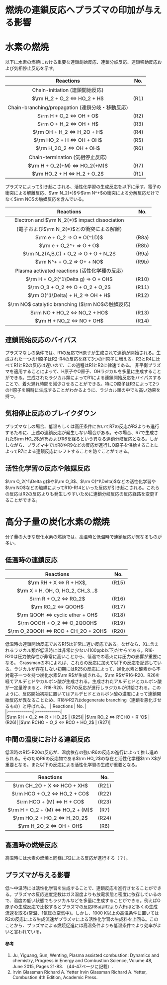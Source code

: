 
# 燃焼の連鎖反応へプラズマの印加が与える影響
# 水素の燃焼
以下に水素の燃焼における重要な連鎖創始反応、連鎖分岐反応、連鎖移動反応および気相停止反応を示す。

| Reactions | No. |  
|:------------:|:------------:|  
|Chain-initiation (連鎖開始反応)|
|$\rm H_2 + O_2 <=>  HO_2 + H$ | (R1)|
|Chain-branching/propagation (連鎖分岐・移動反応)|
|$\rm H + O_2 <=> OH + O$ | (R2)|
|$\rm O + H_2 <=> OH + H$ | (R3)|
|$\rm OH + H_2 <=> H_2O + H$ | (R4)|
|$\rm HO_2 + H <=> OH + OH$ | (R5)|
|$\rm H_2O_2 <=> OH + OH$ | (R6)|
|Chain-termination (気相停止反応)|
|$\rm H + O_2(+M) <=> HO_2(+M)$ | (R7)|
|$\rm HO_2 + H <=> H_2 + O_2$ | (R1)|

プラズマによって引き起こされる、活性化学習の生成反応を以下に示す。電子の衝突による解離反応、$\rm N_2(*)$や$\rm N^+$の衝突による分解反応だけでなく$\rm NO$の触媒反応を含んでいる。

| Reactions | No. |  
|:------------:|:------------:|  
|Electron and $\rm N_2(*)$ impact dissociation|
|(電子および$\rm N_2(*)$との衝突による解離)|
|$\rm e + O_2 => O + O(^1D)$ | (R8a)|
|$\rm e + O_2^+ => O + O$ | (R8b)|
|$\rm N_2(A,B,C) + O_2 => O + O + N_2$ | (R9a)|
|$\rm N^+ + O_2 => O+ + NO$ | (R9b)|
|Plasma activated reactions (活性化学種の反応)|
|$\rm H + O_2(^1\Delta g) => O + OH$ | (R10)|
|$\rm O_3 + O_2 <=> O + O_2 + O_2$ | (R11)|
|$\rm O(^1\Delta) + H_2 => OH + H$ | (R12)|
|$\rm NO$ catalytic branching ($\rm NO$の触媒反応)|
|$\rm NO + HO_2 <=> NO_2 + HO$ | (R13)|
|$\rm H + NO_2 <=> NO + OH$ | (R14)|

## 連鎖開始反応のバイパス
プラズマなしの条件では、R1の反応でH原子が生成されて連鎖が開始される。生成された一つのH原子はR2-R4の反応を経て3つのH原子に増える。R3とR4に比べてR1とR2の反応は遅いので、この過程はR1とR2に律速である。
非平衡プラズマを適用することによって、H原子やO原子、OHラジカルを多量に生成することができる。生成されたラジカル類によってR1による連鎖開始反応をバイパスすることで、着火遅れ時間を減少させることができる。特にO原子はR3によって2つのH原子を瞬時に生成することがわかるように、ラジカル類の中でも高い効果を持つ。
## 気相停止反応のブレイクダウン
プラズマなしの場合、低温もしくは高圧条件においてR7の反応がR2よりも進行するために、上述の連鎖反応が発生しない場合がある。その場合、R7で生成された$\rm HO_2$がR5およびR6を経るという異なる連鎖分岐反応となる。しかしながら、プラズマ中ではR8やR9などの反応が進行しO原子を供給することによってR7による連鎖反応にシフトすることを防ぐことができる。
## 活性化学習の反応や触媒反応
$\rm O_2(^1\Delta g)$や$\rm O_3$、$\rm O(^1\Delta)$などの活性化学習や$\rm NO$などの触媒によってR10-R14といった反応が引き起こされる。これらの反応はR2の反応よりも発生しやすいために連鎖分岐反応の反応経路を変更することができる。
# 高分子量の炭化水素の燃焼
分子量の大きな炭化水素の燃焼では、高温時と低温時で連鎖反応が異なるものが多い。
## 低温時の連鎖反応

| Reactions | No. |  
|:------------:|:------------:|  
|$\rm RH + X <=> R + HX$, | (R15)|
$\rm X = H, OH, O, HO_2, CH_3…$ |
|$\rm R + O_2 <=> RO_2$ | (R16)|
|$\rm RO_2 <=> QOOH$ | (R17)|
|$\rm QOOH <=> cyclic ether + OH$ | (R18)|
|$\rm QOOH + O_2 <=> O_2QOOH$ | (R19)|
|$\rm O_2QOOH <=> RCO + CH_2O + 2OH$ | (R20)|

低温時の連鎖開始反応であるR15は非常に遅い反応である。なぜなら、Xに含まれるラジカル類が低温時には非常に少ない(100ppb以下)だからである。R16-R20は圧力依存性が非常に高いことから、低温での着火には圧力の影響が重要になる。
Grassmanの本によれば、これらの反応に加えて以下の反応を記述している。ラジカルが存在しない初期にはR25の反応によって、炭化水素と酸素から不対電子一つを持つ炭化水素$\rm R$が生成される。$\rm R$がR16-R20、R26を経てアルデヒドやカルボン酸が生成される。生成されたアルデヒドとカルボン酸が一定量貯まると、R18-R20、R27の反応が進行しラジカルが供給される。このように、反応開始初期に置いてはアルデヒドとカルボン酸の濃度によって連鎖開始反応が異なることため、R18やR27はdegenerate branching（連鎖を悪化させるもの）と呼ばれる。
| Reactions | No. |  
|:------------:|:------------:|  
|$\rm RH + O_2 <=> R + HO_2$ | (R25)|
|$\rm RO_2 <=> R'CHO + R''O$ | (R26)|
|$\rm RCHO + O_2 <=> RCO + HO_2$ | (R27)|
## 中間の温度における連鎖反応
低温時のR15-R20の反応が、温度依存の強いR6の反応の進行によって推し進められる。そのためR6の反応物である$\rm HO_2$の存在と活性化学種$\rm X$が重要となる。また以下の反応による活性化学習の生成が重要となる。

| Reactions | No. |  
|:------------:|:------------:|  
|$\rm CH_2O + X <=> HCO + XH$ |(R21)|
|$\rm HCO + O_2 <=> HO_2 + CO$| (R22)|
|$\rm HCO + (M) <=> H + CO$| (R23)|
|$\rm H + O_2 + (M) <=> HO_2 + (M)$| (R7)|
|$\rm HO_2 + HO_2 <=> H_2O_2$| (R24)|
|$\rm H_2O_2 <=> OH + OH$| (R6)|

## 高温時の燃焼反応
高温時には水素の燃焼と同様にR2による反応が進行する（？）。
## プラズマが与える影響
低〜中温時には活性化学習を生成することで、連鎖反応を進行させることができる。プラズマの反応速度定数はガス温度よりも放電状態と密度に依存しているので、温度の低い状態でもラジカルなどを多量に生成することができる。例えばO原子の生成反応で比較するとプラズマの反応R8aはR2より六桁ほど多くの生成流速を取る(常温、1気圧の空気中)。しかし、1000 K以上の高温条件に置いてはR2の反応による生成流速がプラズマによる活性化学習の生成料を上回る。このことから、プラズマによる燃焼促進には高温条件よりも低温条件でより効率がよいと言われている。
#### 参考
1. Ju, Yiguang, Sun, Wenting, Plasma assisted combustion: Dynamics and chemistry, Progress in Energy and Combustion Science, Volume 48, June 2015, Pages 21-83. （44-47ページに記載）.
2. Irvin Glassman  Richard A. Yetter  Irvin Glassman  Richard A. Yetter, Combustion 4th Edition, Academic Press.
